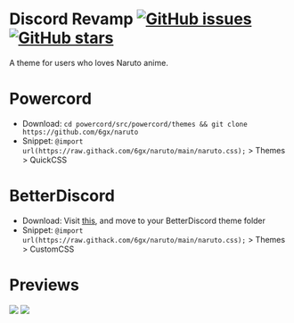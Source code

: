 # Discord Revamp [![GitHub issues](https://img.shields.io/github/issues/6gx/naruto?style=flat)](https://github.com/6gx/naruto/issues)[![GitHub stars](https://img.shields.io/github/stars/6gx/naruto?style=flat)](https://github.com/6gx/naruto/stargazers)
A theme for users who loves Naruto anime.


# Powercord
- Download: `cd powercord/src/powercord/themes && git clone https://github.com/6gx/naruto`
- Snippet: `@import url(https://raw.githack.com/6gx/naruto/main/naruto.css);` > Themes > QuickCSS

# BetterDiscord
- Download: Visit [this](https://betterdiscord.net/ghdl?url=https://raw.githubusercontent.com/6gx/naruto/main/naruto.theme.css), and move to your BetterDiscord theme folder
- Snippet: `@import url(https://raw.githack.com/6gx/naruto/main/naruto.css);` > Themes > CustomCSS

# Previews
<img src="https://github.com/kxr0/catkiss/raw/main/Screenshot-20210707105913-1365x696.png"/>
<img src="https://github.com/kxr0/catkiss/raw/main/gnome-shell-screenshot-3YY550.png"/>
